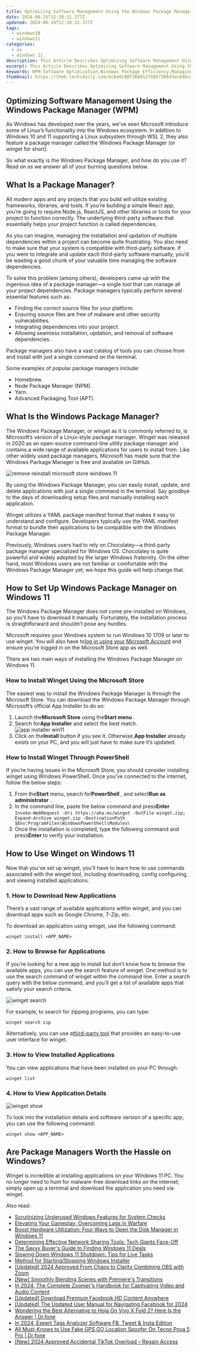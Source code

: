 ```yaml
---
title: Optimizing Software Management Using the Windows Package Manager (WPM)
date: 2024-06-25T12:20:31.377Z
updated: 2024-06-26T12:20:31.377Z
tags:
  - windows10
  - windows11
categories:
  - os
  - windows 11
description: This Article Describes Optimizing Software Management Using the Windows Package Manager (WPM)
excerpt: This Article Describes Optimizing Software Management Using the Windows Package Manager (WPM)
keywords: WPM Software Optimization,Windows Package Efficiency,Managing Software Packages,WPM Tool Benefits,Package Manager Management,Windows Software Automation,WPM System Enhancement
thumbnail: https://thmb.techidaily.com/bc6e0c08f36b012f885710643ac64bca838b2cd03d9601b077f3603bbf1a3a0e.jpg
---
```


## Optimizing Software Management Using the Windows Package Manager (WPM)

 As Windows has developed over the years, we’ve seen Microsoft introduce some of Linux’s functionality into the Windows ecosystem. In addition to Windows 10 and 11 supporting a Linux subsystem through WSL 2, they also feature a package manager called the Windows Package Manager (or winget for short).

 So what exactly is the Windows Package Manager, and how do you use it? Read on as we answer all of your burning questions below.

## What Is a Package Manager?

 All modern apps and any projects that you build will utilize existing frameworks, libraries, and tools. If you’re building a simple React app, you’re going to require Node.js, ReactJS, and other libraries or tools for your project to function correctly. The underlying third-party software that essentially helps your project function is called dependencies.

 As you can imagine, managing the installation and updation of multiple dependencies within a project can become quite frustrating. You also need to make sure that your system is compatible with third-party software. If you were to integrate and update each third-party software manually, you’d be wasting a good chunk of your valuable time managing the software dependencies.

 To solve this problem (among others), developers came up with the ingenious idea of a package manager—a single tool that can manage all your project dependencies. Package managers typically perform several essential features such as:

* Finding the correct source files for your platform.
* Ensuring source files are free of malware and other security vulnerabilities.
* Integrating dependencies into your project.
* Allowing seamless installation, updation, and removal of software dependencies.

 Package managers also have a vast catalog of tools you can choose from and install with just a single command on the terminal.

Some examples of popular package managers include:

* Homebrew.
* Node Package Manager (NPM).
* Yarn.
* Advanced Packaging Tool (APT).

## What Is the Windows Package Manager?

 The Windows Package Manager, or winget as it is commonly referred to, is Microsoft’s version of a Linux-style package manager. Winget was released in 2020 as an open-source command-line utility package manager and contains a wide range of available applications for users to install from. Like other widely used package managers, Microsoft has made sure that the Windows Package Manager is free and available on GitHub.

![remove reinstall microsoft store windows 11](https://thmb.techidaily.com/99bb08ac4320921b1ffab3e5a5166b4c117aac2cf8ab3a2d0b2277eb6b26d486.jpg)

 By using the Windows Package Manager, you can easily install, update, and delete applications with just a single command in the terminal. Say goodbye to the days of downloading setup files and manually installing each application.

 Winget utilizes a YAML package manifest format that makes it easy to understand and configure. Developers typically use the YAML manifest format to bundle their applications to be compatible with the Windows Package Manager.

 Previously, Windows users had to rely on Chocolatey—a third-party package manager specialized for Windows OS. Chocolatey is quite powerful and widely adopted by the larger Windows fraternity. On the other hand, most Windows users are not familiar or comfortable with the Windows Package Manager yet; we hope this guide will help change that.

## How to Set Up Windows Package Manager on Windows 11

 The Windows Package Manager does not come pre-installed on Windows, so you’ll have to download it manually. Fortunately, the installation process is straightforward and shouldn’t pose any hurdles.

 Microsoft requires your Windows system to run Windows 10 1709 or later to use winget. You will also have to[log in using your Microsoft Account](https://www.makeuseof.com/windows-switch-local-account-to-microsoft-account/) and ensure you’re logged in on the Microsoft Store app as well.

 There are two main ways of installing the Windows Package Manager on Windows 11.

### How to Install Winget Using the Microsoft Store

 The easiest way to install the Windows Package Manager is through the Microsoft Store. You can download the Windows Package Manager through Microsoft’s official App Installer to do so:

1. Launch the**Microsoft Store** using the**Start menu** .
2. Search for**App Installer** and select the best match.  
![app installer win11](https://static1.makeuseofimages.com/wordpress/wp-content/uploads/2023/02/app-installer.jpg)
3. Click on the**Install** button if you see it. Otherwise,**App Installer** already exists on your PC, and you will just have to make sure it’s updated.

### How to Install Winget Through PowerShell

 If you’re having issues in the Microsoft Store, you should consider installing winget using Windows PowerShell. Once you’ve connected to the internet, follow the below steps:

1. From the**Start** menu, search for**PowerShell** , and select**Run as administrator** .
2. In the command line, paste the below command and press**Enter**  
`Invoke-WebRequest -Uri https://aka.ms/winget -OutFile winget.zip; Expand-Archive winget.zip -DestinationPath $Env:ProgramFiles\WindowsPowerShell\Modules\`
3. Once the installation is completed, type the following command and press**Enter** to verify your installation.

## How to Use Winget on Windows 11

 Now that you’ve set up winget, you’ll have to learn how to use commands associated with the winget tool, including downloading, config configuring, and viewing installed applications.

### 1\. How to Download New Applications

 There’s a vast range of available applications within winget, and you can download apps such as Google Chrome, 7-Zip, etc.

To download an application using winget, use the following command:

`winget install <APP_NAME>`

### 2\. How to Browse for Applications

 If you’re looking for a new app to install but don’t know how to browse the available apps, you can use the search feature of winget. One method is to use the search command of winget within the command line. Enter a search query with the below command, and you’ll get a list of available apps that satisfy your search criteria.

![winget search](https://static1.makeuseofimages.com/wordpress/wp-content/uploads/2023/02/winget-search.jpg)

For example, to search for zipping programs, you can type:

`winget search zip`

 Alternatively, you can use a[third-party tool](https://winstall.app/) that provides an easy-to-use user interface for winget.

### 3\. How to View Installed Applications

 You can view applications that have been installed on your PC through:

`winget list`

### 4\. How to View Application Details

![winget show](https://static1.makeuseofimages.com/wordpress/wp-content/uploads/2023/02/winget-show.jpg)

 To look into the installation details and software version of a specific app, you can use the following command:

`winget show <APP_NAME>`

## Are Package Managers Worth the Hassle on Windows?

 Winget is incredible at installing applications on your Windows 11 PC. You no longer need to hunt for malware-free download links on the internet; simply open up a terminal and download the application you need via winget.


<ins class="adsbygoogle"
     style="display:block"
     data-ad-format="autorelaxed"
     data-ad-client="ca-pub-7571918770474297"
     data-ad-slot="1223367746"></ins>



<ins class="adsbygoogle"
     style="display:block"
     data-ad-client="ca-pub-7571918770474297"
     data-ad-slot="8358498916"
     data-ad-format="auto"
     data-full-width-responsive="true"></ins>

<span class="atpl-alsoreadstyle">Also read:</span>
<div><ul>
<li><a href="https://windows11.techidaily.com/scrutinizing-underused-windows-features-for-system-checks/"><u>Scrutinizing Underused Windows Features for System Checks</u></a></li>
<li><a href="https://windows11.techidaily.com/elevating-your-gameplay-overcoming-lags-in-warfare/"><u>Elevating Your Gameplay: Overcoming Lags in Warfare</u></a></li>
<li><a href="https://windows11.techidaily.com/boost-hardware-utilization-four-ways-to-open-the-disk-manager-in-windows-11/"><u>Boost Hardware Utilization: Four Ways to Open the Disk Manager in Windows 11</u></a></li>
<li><a href="https://windows11.techidaily.com/determining-effective-network-sharing-tools-tech-giants-face-off/"><u>Determining Effective Network Sharing Tools: Tech Giants Face-Off</u></a></li>
<li><a href="https://windows11.techidaily.com/the-savvy-buyers-guide-to-finding-windows-11-deals/"><u>The Savvy Buyer's Guide to Finding Windows 11 Deals</u></a></li>
<li><a href="https://windows11.techidaily.com/slowing-down-windows-11-shutdown-tips-for-live-tasks/"><u>Slowing Down Windows 11 Shutdown: Tips for Live Tasks</u></a></li>
<li><a href="https://windows11.techidaily.com/method-for-startingstopping-windows-installer/"><u>Method for Starting/Stopping Windows Installer</u></a></li>
<li><a href="https://screen-mirroring-recording.techidaily.com/updated-2024-approved-from-chaos-to-clarity-combining-obs-with-zoom/"><u>[Updated] 2024 Approved  From Chaos to Clarity  Combining OBS with Zoom</u></a></li>
<li><a href="https://extra-skills.techidaily.com/new-smoothly-blending-scenes-with-premieres-transitions/"><u>[New] Smoothly Blending Scenes with Premiere's Transitions</u></a></li>
<li><a href="https://screen-recording.techidaily.com/in-2024-the-complete-zoomers-handbook-for-captivating-video-and-audio-content/"><u>In 2024, The Complete Zoomer's Handbook for Captivating Video and Audio Content</u></a></li>
<li><a href="https://facebook-videos.techidaily.com/updated-download-premium-facebook-hd-content-anywhere/"><u>[Updated] Download Premium Facebook HD Content Anywhere</u></a></li>
<li><a href="https://facebook-video-content.techidaily.com/updated-the-updated-user-manual-for-navigating-facebook-for-2024/"><u>[Updated] The Updated User Manual for Navigating Facebook for 2024</u></a></li>
<li><a href="https://fake-location.techidaily.com/wondering-the-best-alternative-to-hola-on-vivo-x-fold-2-here-is-the-answer-drfone-by-drfone-virtual-android/"><u>Wondering the Best Alternative to Hola On Vivo X Fold 2? Here Is the Answer | Dr.fone</u></a></li>
<li><a href="https://instagram-video-recordings.techidaily.com/in-2024-expert-tags-analyzer-software-fb-tweet-and-insta-edition/"><u>In 2024, Expert Tags Analyzer Software  FB, Tweet & Insta Edition</u></a></li>
<li><a href="https://fake-location.techidaily.com/all-must-knows-to-use-fake-gps-go-location-spoofer-on-tecno-pova-5-pro-drfone-by-drfone-virtual-android/"><u>All Must-Knows to Use Fake GPS GO Location Spoofer On Tecno Pova 5 Pro | Dr.fone</u></a></li>
<li><a href="https://tiktok-videos.techidaily.com/new-2024-approved-accidental-tiktok-overload-regain-access/"><u>[New] 2024 Approved  Accidental TikTok Overload – Regain Access</u></a></li>
</ul></div>
